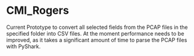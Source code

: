 # CMI_Rogers

Current Prototype to convert all selected fields from the PCAP files in the specified folder into CSV files.
At the moment performance needs to be improved, as it takes a significant amount of time to parse the PCAP files with PyShark.
